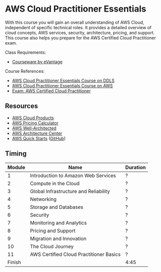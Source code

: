 # AWS Cloud Practitioner Essentials

With this course you will gain an overall understanding of AWS Cloud, independent of specific technical roles. It provides a detailed overview of cloud concepts, AWS services, security, architecture, pricing, and support. This course also helps you prepare for the AWS Certified Cloud Practitioner exam.

Class Requirements:
* [Courseware by eVantage](https://evantage.gilmoreglobal.com/)

Course References:
* [AWS Cloud Practitioner Essentials Course on DDLS](https://www.ddls.com.au/courses/aws/foundational/aws-cloud-practitioner-essentials/)
* [AWS Cloud Practitioner Essentials Course on AWS](https://aws.amazon.com/training/course-descriptions/cloud-practitioner-essentials-classroom/)
* [Exam: AWS Certified Cloud Practitioner](https://aws.amazon.com/certification/certified-cloud-practitioner/)

## Resources

* [AWS Cloud Products](https://aws.amazon.com/products/)
* [AWS Pricing Calculator](https://calculator.aws/#/)
* [AWS Well-Architected](https://aws.amazon.com/architecture/well-architected/)
* [AWS Architecture Center](https://aws.amazon.com/architecture/)
* [AWS Quick Starts](https://aws.amazon.com/quickstart/) ([GitHub](https://github.com/aws-quickstart/))

## Timing

|Module|Name|Duration|
|-|-|-|
|1|Introduction to Amazon Web Services|?|
|2|Compute in the Cloud|?|
|3|Global Infrastructure and Reliability|?|
|4|Networking|?|
|5|Storage and Databases|?|
|6|Security|?|
|7|Monitoring and Analytics|?|
|8|Pricing and Support|?|
|9|Migration and Innovation|?|
|10|The Cloud Journey|?|
|11|AWS Certified Cloud Practitioner Basics|?|
|Finish||4:45|
